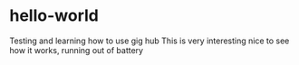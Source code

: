 # hello-world
Testing and learning how to use gig hub
This is very interesting nice to see how it works, running out of battery
